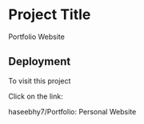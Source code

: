 # Project Title
Portfolio Website


## Deployment

To visit this project 

Click on the link:

haseebhy7/Portfolio: Personal Website


